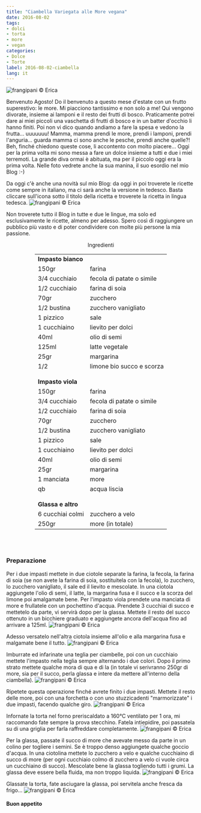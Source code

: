 ```yaml
---
title: "Ciambella Variegata alle More vegana"
date: 2016-08-02
tags:
- dolci
- torta
- more
- vegan
categories:
- Dolce
- Torte
label: 2016-08-02-ciambella
lang: it
---
```

![](header.jpg "frangipani © Erica")

Benvenuto Agosto! Do il benvenuto a questo mese d'estate con un frutto superestivo: le more. Mi piacciono tantissimo e non solo a me! Qui vengono divorate, insieme ai lamponi e il resto dei frutti di bosco. Praticamente potrei dare ai miei piccoli una vaschetta di frutti di bosco e in un batter d'occhio li hanno finiti. Poi non vi dico quando andiamo a fare la spesa e vedono la frutta... uuuuuuu! Mamma, mamma prendi le more, prendi i lamponi, prendi l'anguria... guarda mamma ci sono anche le pesche, prendi anche quelle?! Beh, finché chiedono queste cose, li accontento con molto piacere... Oggi per la prima volta mi sono messa a fare un dolce insieme a tutti e due i miei terremoti. La grande diva ormai è abituata, ma per il piccolo oggi era la prima volta. Nelle foto vedrete anche la sua manina, il suo esordio nel mio Blog :-)

Da oggi c'è anche una novità sul mio Blog: da oggi in poi troverete le ricette come sempre in italiano, ma ci sarà anche la versione in tedesco. Basta cliccare sull'icona sotto il titolo della ricetta e troverete la ricetta in lingua tedesca. 
![](lng_change.png "frangipani © Erica")

Non troverete tutto il Blog in tutte e due le lingue, ma solo ed esclusivamente le ricette, almeno per adesso. Spero così di raggiungere un pubblico più vasto e di poter condividere con molte più persone la mia passione.

<div id="wrapper" style="text-align: center">
  <div id="yourdiv" style="display: inline-block;">
    <div class="ingredients">
      <div class="ingredients-title">Ingredienti</div>
      <table>
        <tbody>
          <tr>
            <td colspan="2"><b>Impasto bianco</b></td>
          </tr>
          <tr>
            <td>150gr</td>
            <td>farina</td>
          </tr>
          <tr>
            <td>3/4 cucchiaio</td>
            <td>fecola di patate o simile</td>
          </tr>
          <tr>
            <td>1/2 cucchiaio</td>
            <td>farina di soia</td>
          </tr>
          <tr>
            <td>70gr</td>
            <td>zucchero</td>
          </tr>
          <tr>
            <td>1/2 bustina</td>
            <td>zucchero vanigliato</td>
          </tr>
          <tr>
            <td>1 pizzico</td>
            <td>sale</td>
          </tr>
          <tr>
            <td>1 cucchiaino</td>
            <td>lievito per dolci</td>
          </tr>
          <tr>
            <td>40ml</td>
            <td>olio di semi</td>
          </tr>
          <tr>
            <td>125ml</td>
            <td>latte vegetale</td>
          </tr>
          <tr>
            <td>25gr</td>
            <td>margarina</td>
          </tr>
          <tr>
            <td>1/2</td>
            <td>limone bio succo e scorza</td>
          </tr>
          <tr style="height: 15px;"></tr>
          <tr>          
            <td colspan="2"><b>Impasto viola</b></td>
          </tr>      
          <tr>
            <td>150gr</td>
            <td>farina</td>
          </tr>
          <tr>
            <td>3/4 cucchiaio</td>
            <td>fecola di patate o simile</td>
          </tr>
          <tr>
            <td>1/2 cucchiaio</td>
            <td>farina di soia</td>
          </tr>
          <tr>
            <td>70gr</td>
            <td>zucchero</td>
          </tr>
          <tr>
            <td>1/2 bustina</td>
            <td>zucchero vanigliato</td>
          </tr>
          <tr>
            <td>1 pizzico</td>
            <td>sale</td>
          </tr>
          <tr>
            <td>1 cucchiaino</td>
            <td>lievito per dolci</td>
          </tr>
          <tr>
            <td>40ml</td>
            <td>olio di semi</td>
          </tr>
          <tr>
            <td>25gr</td>
            <td>margarina</td>
          </tr>
          <tr>
            <td>1 manciata</td>
            <td>more</td>
          </tr>
          <tr>
            <td>qb</td>
            <td>acqua liscia</td>
          </tr>
          <tr style="height: 15px;"></tr>
          <tr>          
            <td colspan="2"><b>Glassa e altro</b></td>
          </tr>      
          <tr>
            <td>6 cucchiai colmi</td>
            <td>zucchero a velo</td>
          </tr>
          <tr>
            <td>250gr</td>
            <td>more (in totale)</td>         
          </tr>
        </tbody>
      </table>
      <br></br>
    </div>
  </div>
</div>


<h3>
  <font color="grey">
    <i class="fa fa-cogs"></i>
  </font> Preparazione
</h3>

Per i due impasti mettete in due ciotole separate la farina, la fecola, la farina di soia (se non avete la farina di soia, sostituitela con la fecola), lo zucchero, lo zucchero vanigliato, il sale ed il lievito e mescolate. In una ciotola aggiungete l'olio di semi, il latte, la margarina fusa e il succo e la scorza del limone poi amalgamate bene. Per l'impasto viola prendete una manciata di more e frullatele con un pochettino d'acqua. Prendete 3 cucchiai di succo e mettetelo da parte, vi servirà dopo per la glassa. Mettete il resto del succo ottenuto in un bicchiere graduato e aggiungete ancora dell'acqua fino ad arrivare a 125ml. 
![](more.jpg "frangipani © Erica")

Adesso versatelo nell'altra ciotola insieme all'olio e alla margarina fusa e malgamate bene il tutto.
![](impasti.jpg "frangipani © Erica")

Imburrate ed infarinate una teglia per ciambelle, poi con un cucchiaio mettete l'impasto nella teglia sempre alternando i due colori. Dopo il primo strato mettete qualche mora di qua e di la (in totale vi serivranno 250gr di more, sia per il succo, perla glassa e intere da mettere all'interno della ciambella).
![](teglia1.jpg "frangipani © Erica")

Ripetete questa operazione finché avrete finito i due impasti. Mettete il resto delle more, poi con una forchetta o con uno stuzzicadenti "marmorizzate" i due impasti, facendo qualche giro.
![](teglia2.jpg "frangipani © Erica")

Infornate la torta nel forno preriscaldato a 160°C ventilato per 1 ora, mi raccomando fate sempre la prova stecchino. Fatela intiepidire, poi passatela su di una griglia per farla raffreddare completamente.
![](sfornata.jpg "frangipani © Erica")

Per la glassa, passate il succo di more che avevate messo da parte in un colino per togliere i semini. Se è troppo denso aggiungete qualche goccio d'acqua. In una ciotolina mettete lo zucchero a velo e qualche cucchiaino di succo di more (per ogni cucchiaio colmo di zucchero a velo ci vuole circa un cucchiaino di succo). Mescolate bene la glassa togliendo tutti i grumi. La glassa deve essere bella fluida, ma non troppo liquida.
![](glassa.jpg "frangipani © Erica")

Glassate la torta, fate asciugare la glassa, poi servitela anche fresca da frigo...
![](risultato.jpg "frangipani © Erica")


<h4>Buon appetito
  <font color="red">
    <i class="fa fa-smile-o"></i>
  </font>
</h4>
